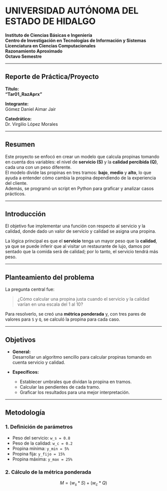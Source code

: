 # **UNIVERSIDAD AUTÓNOMA DEL ESTADO DE HIDALGO**  
**Instituto de Ciencias Básicas e Ingeniería**  
**Centro de Investigación en Tecnologías de Información y Sistemas**  
**Licenciatura en Ciencias Computacionales**  
**Razonamiento Aproximado**  
**Octavo Semestre**

---

## **Reporte de Práctica/Proyecto**

**Título:**  
**“Tar01_RazAprx”**

**Integrante:**  
Gómez Daniel Aimar Jair

**Catedrático:**  
Dr. Virgilio López Morales  

---

## **Resumen**
Este proyecto se enfocó en crear un modelo que calcula propinas tomando en cuenta dos variables: el nivel de **servicio (S)** y la **calidad percibida (Q)**, cada una con un peso diferente.  
El modelo divide las propinas en tres tramos: **bajo**, **medio** y **alto**, lo que ayuda a entender cómo cambia la propina dependiendo de la experiencia del cliente.  
Además, se programó un script en Python para graficar y analizar casos prácticos.

---

## **Introducción**
El objetivo fue implementar una función con respecto al servicio y la calidad, donde dado un valor de servicio y calidad se asigna una propina.  

La lógica principal es que el **servicio** tenga un mayor peso que la **calidad**, ya que se puede inferir que al visitar un restaurante de lujo, damos por sentado que la comida será de calidad; por lo tanto, el servicio tendrá más peso.

---

## **Planteamiento del problema**
La pregunta central fue:  
> ¿Cómo calcular una propina justa cuando el servicio y la calidad varían en una escala del 1 al 10?

Para resolverlo, se creó una **métrica ponderada** y, con tres pares de valores para `S` y `Q`, se calculó la propina para cada caso.

---

## **Objetivos**
- **General:**  
  Desarrollar un algoritmo sencillo para calcular propinas tomando en cuenta servicio y calidad.

- **Específicos:**  
  - Establecer umbrales que dividan la propina en tramos.  
  - Calcular las pendientes de cada tramo.  
  - Graficar los resultados para una mejor interpretación.  

---

## **Metodología**

### **1. Definición de parámetros**
- Peso del servicio: `w_s = 0.8`  
- Peso de la calidad: `w_c = 0.2`  
- Propina mínima: `y_min = 5%`  
- Propina fija: `y_fijo = 15%`  
- Propina máxima: `y_max = 25%`

### **2. Cálculo de la métrica ponderada**
```math
M = (w_s * S) + (w_c * Q)
